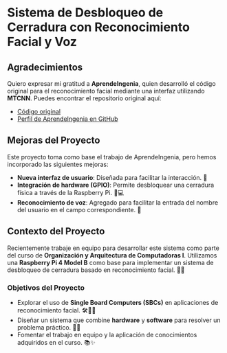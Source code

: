 # Sistema de Desbloqueo de Cerradura con Reconocimiento Facial y Voz

## Agradecimientos

Quiero expresar mi gratitud a **AprendeIngenia**, quien desarrolló el código original para el reconocimiento facial mediante una interfaz utilizando **MTCNN**. Puedes encontrar el repositorio original aquí:

- [Código original](https://github.com/AprendeIngenia/Sistema-de-Login-con-Reconocimiento-Facial/blob/main/Login_Vision.py)
- [Perfil de AprendeIngenia en GitHub](https://github.com/AprendeIngenia)

## Mejoras del Proyecto

Este proyecto toma como base el trabajo de AprendeIngenia, pero hemos incorporado las siguientes mejoras:

- **Nueva interfaz de usuario**: Diseñada para facilitar la interacción. 🔐
- **Integración de hardware (GPIO)**: Permite desbloquear una cerradura física a través de la Raspberry Pi. 🚪💻
- **Reconocimiento de voz**: Agregado para facilitar la entrada del nombre del usuario en el campo correspondiente. 🎤

## Contexto del Proyecto

Recientemente trabaje en equipo para desarrollar este sistema como parte del curso de **Organización y Arquitectura de Computadoras I**. Utilizamos una **Raspberry Pi 4 Model B** como base para implementar un sistema de desbloqueo de cerradura basado en reconocimiento facial. 🚪🤖

### Objetivos del Proyecto

- Explorar el uso de **Single Board Computers (SBCs)** en aplicaciones de reconocimiento facial. 🛠️👨‍💻
- Diseñar un sistema que combine **hardware** y **software** para resolver un problema práctico. 🎨🔧
- Fomentar el trabajo en equipo y la aplicación de conocimientos adquiridos en el curso. 📚✨
